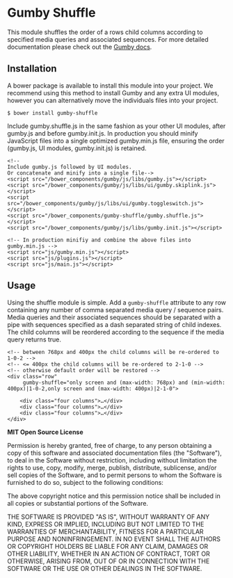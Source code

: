 Gumby Shuffle
=============

This module shuffles the order of a rows child columns according to specified media queries and associated sequences. For more detailed documentation please check out the [Gumby docs](http://gumbyframework.com).

Installation
------------

A bower package is available to install this module into your project. We recommend using this method to install Gumby and any extra UI modules, however you can alternatively move the individuals files into your project.

	$ bower install gumby-shuffle

Include gumby.shuffle.js in the same fashion as your other UI modules, after gumby.js and before gumby.init.js. In production you should minify JavaScript files into a single optimized gumby.min.js file, ensuring the order (gumby.js, UI modules, gumby.init.js) is retained. 

	<!--
	Include gumby.js followed by UI modules.
	Or concatenate and minify into a single file-->
	<script src="/bower_components/gumby/js/libs/gumby.js"></script>
	<script src="/bower_components/gumby/js/libs/ui/gumby.skiplink.js"></script>
	<script src="/bower_components/gumby/js/libs/ui/gumby.toggleswitch.js"></script>
	<script src="/bower_components/gumby-shuffle/gumby.shuffle.js"></script>
	<script src="/bower_components/gumby/js/libs/gumby.init.js"></script>
	
	<!-- In production minifiy and combine the above files into gumby.min.js -->
	<script src="js/gumby.min.js"></script>
	<script src="js/plugins.js"></script>
	<script src="js/main.js"></script>

Usage
-----

Using the shuffle module is simple. Add a `gumby-shuffle` attribute to any row containing any number of comma separated media query / sequence pairs. Media queries and their associated sequences should be separated with a pipe with sequences specified as a dash separated string of child indexes. The child columns will be reordered according to the sequence if the media query returns true.

	<!-- between 768px and 400px the child columns will be re-ordered to 1-0-2 -->
	<!-- <= 400px the child columns will be re-ordered to 2-1-0 -->
	<!-- otherwise default order will be restored -->
	<div class="row" 
		 gumby-shuffle="only screen and (max-width: 768px) and (min-width: 400px)|1-0-2,only screen and (max-width: 400px)|2-1-0">
		
		<div class="four columns">…</div>
		<div class="four columns">…</div>
		<div class="four columns">…</div>
	</div>


**MIT Open Source License**

Permission is hereby granted, free of charge, to any person obtaining a copy of this software and associated
documentation files (the "Software"), to deal in the Software without restriction, including without limitation the
rights to use, copy, modify, merge, publish, distribute, sublicense, and/or sell copies of the Software, and to permit
persons to whom the Software is furnished to do so, subject to the following conditions:

The above copyright notice and this permission notice shall be included in all copies or substantial portions of the
Software.

THE SOFTWARE IS PROVIDED "AS IS", WITHOUT WARRANTY OF ANY KIND, EXPRESS OR IMPLIED, INCLUDING BUT NOT LIMITED TO THE
WARRANTIES OF MERCHANTABILITY, FITNESS FOR A PARTICULAR PURPOSE AND NONINFRINGEMENT. IN NO EVENT SHALL THE AUTHORS OR
COPYRIGHT HOLDERS BE LIABLE FOR ANY CLAIM, DAMAGES OR OTHER LIABILITY, WHETHER IN AN ACTION OF CONTRACT, TORT OR
OTHERWISE, ARISING FROM, OUT OF OR IN CONNECTION WITH THE SOFTWARE OR THE USE OR OTHER DEALINGS IN THE SOFTWARE.

	
	

